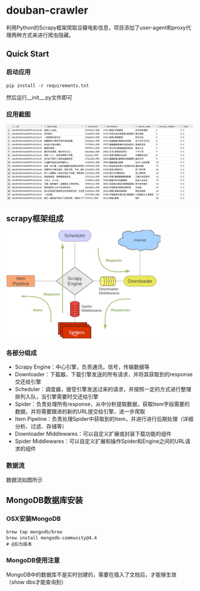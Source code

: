 # douban-crawler
利用Python的Scrapy框架爬取豆瓣电影信息，项目添加了user-agent和proxy代理两种方式来进行爬虫隐藏。

## Quick Start

### 启动应用
```shell
pip install -r requirements.txt
```
然后运行__init__.py文件即可

### 应用截图
![img.png](asset/result.png)


### 

## scrapy框架组成

![img.png](asset/scrapy-structure.png)

### 各部分组成

- Scrapy Engine：中心引擎，负责通讯，信号，传输数据等
- Downloader：下载器，下载引擎发送的所有请求，并将其获取到的response交还给引擎
- Scheduler：调度器，接受引擎发送过来的请求，并按照一定的方式进行整理排列入队，当引擎需要时交还给引擎
- Spider：负责处理所有response，从中分析提取数据，获取Item字段需要的数据，并将需要跟进的新的URL提交给引擎，进一步爬取
- Item Pipeline：负责处理Spider中获取到的Item，并进行进行后期处理（详细分析、过滤、存储等）
- Downloader Middlewares：可以自定义扩展或封装下载功能的组件
- Spider Middlewares：可以自定义扩展和操作Spider和Engine之间的URL请求的组件

### 数据流

数据流如图所示

## MongoDB数据库安装

### OSX安装MongoDB

```shell
brew tap mongodb/brew
brew install mongodb-community@4.4
# @后为版本
```

### MongoDB使用注意

MongoDB中的数据库不是实时创建的，需要在插入了文档后，才能够生效（show dbs才能查询到）

## 